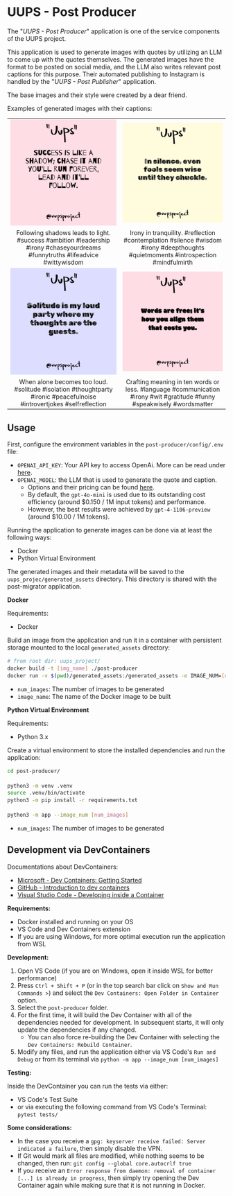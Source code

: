 # UUPS - Post Producer
The "_UUPS - Post Producer_" application is one of the service components of the UUPS project.

This application is used to generate images with quotes by utilizing an LLM to come up with the quotes themselves.
The generated images have the format to be posted on social media, and the LLM also writes relevant post captions for this purpose.
Their automated publishing to Instagram is handled by the "_UUPS - Post Publisher_" application.

The base images and their style were created by a dear friend.

Examples of generated images with their captions:

| | |
|:-------------------------:|:-------------------------:|
|<img alt="" src="../.github/assets/001.jpg"> |  <img alt="" src="../.github/assets/002.jpg">|
| Following shadows leads to light. #success #ambition #leadership #irony #chaseyourdreams #funnytruths #lifeadvice #wittywisdom | Irony in tranquility. #reflection #contemplation #silence #wisdom #irony #deepthoughts #quietmoments #introspection #mindfulmirth |
|<img alt="" src="../.github/assets/003.jpg"> |  <img alt="" src="../.github/assets/004.jpg">|
| When alone becomes too loud. #solitude #isolation #thoughtparty #ironic #peacefulnoise #introvertjokes #selfreflection | Crafting meaning in ten words or less. #language #communication #irony #wit #gratitude #funny #speakwisely #wordsmatter |


## Usage
First, configure the environment variables in the ``post-producer/config/.env`` file:
- ``OPENAI_API_KEY``: Your API key to access OpenAi. More can be read under [here](https://openai.com/index/openai-api/).
- ``OPENAI_MODEL``: the LLM that is used to generate the quote and caption.
   - Options and their pricing can be found [here](https://openai.com/api/pricing/).
   - By default, the ``gpt-4o-mini`` is used due to its outstanding cost efficiency (around $0.150 / 1M input tokens) and performance. 
   - However, the best results were achieved by ``gpt-4-1106-preview`` (around $10.00 / 1M tokens).

Running the application to generate images can be done via at least the following ways:
- Docker
- Python Virtual Environment

The generated images and their metadata will be saved to the `uups_projec/generated_assets` directory.
This directory is shared with the post-migrator application.

**Docker**

Requirements:
- Docker

Build an image from the application and run it in a container with persistent storage mounted to the local `generated_assets` directory:
```bash
# from root dir: uups_project/
docker build -t [img_name] ./post-producer
docker run -v $(pwd)/generated_assets:/generated_assets -e IMAGE_NUM=[num_images] [image_name]
```
- `num_images`: The number of images to be generated
- `image_name`: The name of the Docker image to be built

**Python Virtual Environment**

Requirements:
- Python 3.x

Create a virtual environment to store the installed dependencies and run the application:
```bash
cd post-producer/

python3 -m venv .venv
source .venv/bin/activate
python3 -m pip install -r requirements.txt

python3 -m app --image_num [num_images]
```
- `num_images`: The number of images to be generated


## Development via DevContainers
Documentations about DevContainers:
- [Microsoft - Dev Containers: Getting Started](https://microsoft.github.io/code-with-engineering-playbook/developer-experience/devcontainers/)
- [GitHub - Introduction to dev containers](https://docs.github.com/en/codespaces/setting-up-your-project-for-codespaces/adding-a-dev-container-configuration/introduction-to-dev-containers)
- [Visual Studio Code - Developing inside a Container](https://code.visualstudio.com/docs/devcontainers/containers)

**Requirements:**
- Docker installed and running on your OS
- VS Code and Dev Containers extension
- If you are using Windows, for more optimal execution run the application from WSL

**Development:**
1. Open VS Code (if you are on Windows, open it inside WSL for better performance)
2. Press ``Ctrl + Shift + P`` (or in the top search bar click on ``Show and Run Commands >``) and select the ``Dev Containers: Open Folder in Container`` option.
3. Select the ``post-producer`` folder.
4. For the first time, it will build the Dev Container with all of the dependencies needed for development. In subsequent starts, it will only update the dependencies if any changed.
   - You can also force re-building the Dev Container with selecting the ``Dev Containers: Rebuild Container``.
5. Modify any files, and run the application either via VS Code's ``Run and Debug`` or from its terminal via ``python -m app --image_num [num_images]``

**Testing:**

Inside the DevContainer you can run the tests via either:
- VS Code's Test Suite
- or via executing the following command from VS Code's Terminal: `pytest tests/`

**Some considerations:**

- In the case you receive a ``gpg: keyserver receive failed: Server indicated a failure``, then simply disable the VPN.
- If Git would mark all files are modified, while nothing seems to be changed, then run: ``git config --global core.autocrlf true``
- If you receive an ``Error response from daemon: removal of container [...] is already in progress``, then simply try opening the Dev Container again while making sure that it is not running in Docker.
